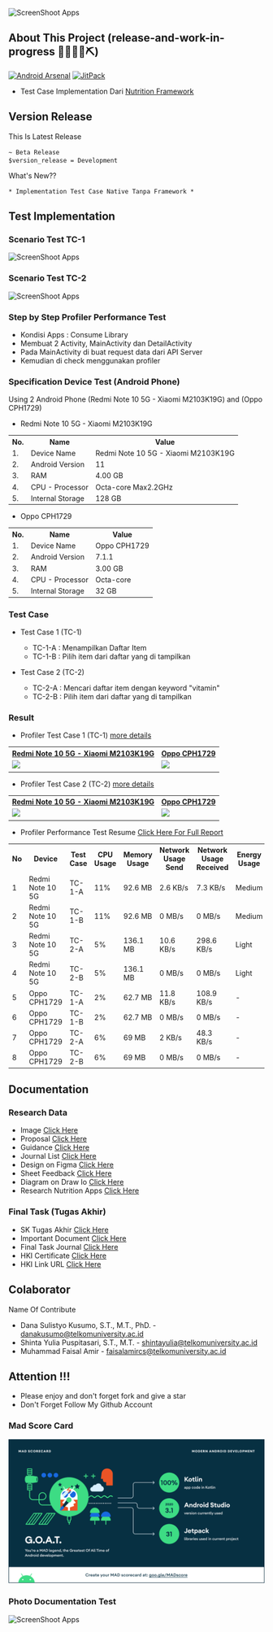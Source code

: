 ![ScreenShoot Apps](https://raw.githubusercontent.com/amirisback/nutrition-framework/master/docs/image/banner.png?raw=true)

## About This Project (release-and-work-in-progress 👷🔧️👷‍♀️⛏)
[![Android Arsenal](https://img.shields.io/badge/Android%20Arsenal-nutrition--framework-brightgreen.svg?style=flat-square)](https://android-arsenal.com/details/1/8370)
[![JitPack](https://jitpack.io/v/amirisback/nutrition-framework.svg?style=flat-square)](https://jitpack.io/#amirisback/nutrition-framework)
- Test Case Implementation Dari [Nutrition Framework](https://github.com/amirisback/nutrition-framework)

## Version Release
This Is Latest Release

    ~ Beta Release
    $version_release = Development

What's New??

    * Implementation Test Case Native Tanpa Framework *

## Test Implementation

### Scenario Test TC-1
![ScreenShoot Apps](https://raw.githubusercontent.com/amirisback/nutrition-framework/master/docs/scenario-test/scenario-test-1.png?raw=true)

### Scenario Test TC-2
![ScreenShoot Apps](https://raw.githubusercontent.com/amirisback/nutrition-framework/master/docs/scenario-test/scenario-test-2.png?raw=true)

### Step by Step Profiler Performance Test
- Kondisi Apps : Consume Library
- Membuat 2 Activity, MainActivity dan DetailActivity
- Pada MainActivity di buat request data dari API Server
- Kemudian di check menggunakan profiler

### Specification Device Test (Android Phone)
Using 2 Android Phone (Redmi Note 10 5G - Xiaomi M2103K19G) and (Oppo CPH1729)

- Redmi Note 10 5G - Xiaomi M2103K19G
<table>
    <tr>
        <th>No.</th>
        <th>Name</th>
        <th>Value</th>
    </tr>
    <tr>
        <td>1.</td>
        <td>Device Name</td>
        <td>Redmi Note 10 5G - Xiaomi M2103K19G</td>
    </tr>
    <tr>
        <td>2.</td>
        <td>Android Version</td>
        <td>11</td>
    </tr>
    <tr>
        <td>3.</td>
        <td>RAM</td>
        <td>4.00 GB</td>
    </tr>
    <tr>
        <td>4.</td>
        <td>CPU - Processor</td>
        <td>Octa-core Max2.2GHz</td>
    </tr>
    <tr>
        <td>5.</td>
        <td>Internal Storage</td>
        <td>128 GB</td>
    </tr>
</table>

- Oppo CPH1729

<table>
    <tr>
        <th>No.</th>
        <th>Name</th>
        <th>Value</th>
    </tr>
    <tr>
        <td>1.</td>
        <td>Device Name</td>
        <td>Oppo CPH1729</td>
    </tr>
    <tr>
        <td>2.</td>
        <td>Android Version</td>
        <td>7.1.1</td>
    </tr>
    <tr>
        <td>3.</td>
        <td>RAM</td>
        <td>3.00 GB</td>
    </tr>
    <tr>
        <td>4.</td>
        <td>CPU - Processor</td>
        <td>Octa-core</td>
    </tr>
    <tr>
        <td>5.</td>
        <td>Internal Storage</td>
        <td>32 GB</td>
    </tr>
</table>

### Test Case

- Test Case 1 (TC-1)
    - TC-1-A : Menampilkan Daftar Item
    - TC-1-B : Pilih item dari daftar yang di tampilkan

- Test Case 2 (TC-2)
    - TC-2-A : Mencari daftar item dengan keyword "vitamin"
    - TC-2-B : Pilih item dari daftar yang di tampilkan

### Result

- Profiler Test Case 1 (TC-1) [more details](https://github.com/amirisback/nf-testcase-app-no-framework/tree/master/docs/image/result-profiler-test-case-1)

<table>
    <tr>
        <th><a href="https://github.com/amirisback/nf-testcase-app-no-framework/tree/master/docs/image/result-profiler-test-case-1/redmi-note-10-5G">Redmi Note 10 5G - Xiaomi M2103K19G</a></th>
        <th><a href="https://github.com/amirisback/nf-testcase-app-no-framework/tree/master/docs/image/result-profiler-test-case-1/oppo-CPH1729">Oppo CPH1729</a></th>
    </tr>
    <tr>
        <td><img src="https://raw.githubusercontent.com/amirisback/nf-testcase-app-no-framework/master/docs/image/result-profiler-test-case-1/redmi-note-10-5G/test-case-1-all-general.png"></td>
        <td><img src="https://raw.githubusercontent.com/amirisback/nf-testcase-app-no-framework/master/docs/image/result-profiler-test-case-1/oppo-CPH1729/test-case-1-all-general.png"></td>
    </tr>
</table>

- Profiler Test Case 2 (TC-2) [more details](https://github.com/amirisback/nf-testcase-app-no-framework/tree/master/docs/image/result-profiler-test-case-2)

<table>
    <tr>
        <th><a href="https://github.com/amirisback/nf-testcase-app-no-framework/tree/master/docs/image/result-profiler-test-case-2/redmi-note-10-5G">Redmi Note 10 5G - Xiaomi M2103K19G</a></th>
        <th><a href="https://github.com/amirisback/nf-testcase-app-no-framework/tree/master/docs/image/result-profiler-test-case-2/oppo-CPH1729">Oppo CPH1729</a></th>
    </tr>
    <tr>
        <td><img src="https://raw.githubusercontent.com/amirisback/nf-testcase-app-no-framework/master/docs/image/result-profiler-test-case-2/redmi-note-10-5G/test-case-2-all-general.png"></td>
        <td><img src="https://raw.githubusercontent.com/amirisback/nf-testcase-app-no-framework/master/docs/image/result-profiler-test-case-2/oppo-CPH1729/test-case-2-all-general.png"></td>
    </tr>
</table>

- Profiler Performance Test Resume [Click Here For Full Report](https://github.com/amirisback/nutrition-framework/blob/master/docs/scenario-test/report-profiler-test.xlsx?raw=true)
<table>
	<tr>
        <th>No</th>
        <th>Device</th>
        <th>Test Case</th>
        <th>CPU Usage</th>
        <th>Memory Usage</th>
        <th>Network Usage Send</th>
        <th>Network Usage Received</th>
        <th>Energy Usage</th>
        <th>Execution Time</th>
    </tr>
    <tr>
        <td>1</td> <!-- No -->
        <td>Redmi Note 10 5G</td> <!-- Device -->
        <td>TC-1-A</td> <!-- Test Case -->
        <td>11%</td> <!-- CPU Usage -->
        <td>92.6 MB</td> <!-- Memory Usage -->
        <td>2.6 KB/s</td> <!-- Network Usage Send -->
        <td>7.3 KB/s</td> <!-- Network Usage Received -->
        <td>Medium</td> <!-- Energy Usage -->
        <td>3.2 second</td> <!-- Execution Time -->
    </tr>
    <tr>
        <td>2</td> <!-- No -->
        <td>Redmi Note 10 5G</td> <!-- Device -->
        <td>TC-1-B</td> <!-- Test Case -->
        <td>11%</td> <!-- CPU Usage -->
        <td>92.6 MB</td> <!-- Memory Usage -->
        <td>0 MB/s</td> <!-- Network Usage Send -->
        <td>0 MB/s</td> <!-- Network Usage Received -->
        <td>Medium</td> <!-- Energy Usage -->
        <td>0.64 second</td> <!-- Execution Time -->
    </tr>
    <tr>
        <td>3</td> <!-- No -->
        <td>Redmi Note 10 5G</td> <!-- Device -->
        <td>TC-2-A</td> <!-- Test Case -->
        <td>5%</td> <!-- CPU Usage -->
        <td>136.1 MB</td> <!-- Memory Usage -->
        <td>10.6 KB/s</td> <!-- Network Usage Send -->
        <td>298.6 KB/s</td> <!-- Network Usage Received -->
        <td>Light</td> <!-- Energy Usage -->
        <td>4.5 second</td> <!-- Execution Time -->
    </tr>
    <tr>
        <td>4</td> <!-- No -->
        <td>Redmi Note 10 5G</td> <!-- Device -->
        <td>TC-2-B</td> <!-- Test Case -->
        <td>5%</td> <!-- CPU Usage -->
        <td>136.1 MB</td> <!-- Memory Usage -->
        <td>0 MB/s</td> <!-- Network Usage Send -->
        <td>0 MB/s</td> <!-- Network Usage Received -->
        <td>Light</td> <!-- Energy Usage -->
        <td>0.9 second</td> <!-- Execution Time -->
    </tr>
    <tr>
        <td>5</td> <!-- No -->
        <td>Oppo CPH1729</td> <!-- Device -->
        <td>TC-1-A</td> <!-- Test Case -->
        <td>2%</td> <!-- CPU Usage -->
        <td>62.7 MB</td> <!-- Memory Usage -->
        <td>11.8 KB/s</td> <!-- Network Usage Send -->
        <td>108.9 KB/s</td> <!-- Network Usage Received -->
        <td>-</td> <!-- Energy Usage -->
        <td>2 second</td> <!-- Execution Time -->
    </tr>
    <tr>
        <td>6</td> <!-- No -->
        <td>Oppo CPH1729</td> <!-- Device -->
        <td>TC-1-B</td> <!-- Test Case -->
        <td>2%</td> <!-- CPU Usage -->
        <td>62.7 MB</td> <!-- Memory Usage -->
        <td>0 MB/s</td> <!-- Network Usage Send -->
        <td>0 MB/s</td> <!-- Network Usage Received -->
        <td>-</td> <!-- Energy Usage -->
        <td>0.4 second</td> <!-- Execution Time -->
    </tr>
    <tr>
        <td>7</td> <!-- No -->
        <td>Oppo CPH1729</td> <!-- Device -->
        <td>TC-2-A</td> <!-- Test Case -->
        <td>6%</td> <!-- CPU Usage -->
        <td>69 MB</td> <!-- Memory Usage -->
        <td>2 KB/s</td> <!-- Network Usage Send -->
        <td>48.3 KB/s</td> <!-- Network Usage Received -->
        <td>-</td> <!-- Energy Usage -->
        <td>5 second</td> <!-- Execution Time -->
    </tr>
    <tr>
        <td>8</td> <!-- No -->
        <td>Oppo CPH1729</td> <!-- Device -->
        <td>TC-2-B</td> <!-- Test Case -->
        <td>6%</td> <!-- CPU Usage -->
        <td>69 MB</td> <!-- Memory Usage -->
        <td>0 MB/s</td> <!-- Network Usage Send -->
        <td>0 MB/s</td> <!-- Network Usage Received -->
        <td>-</td> <!-- Energy Usage -->
        <td>1 second</td> <!-- Execution Time -->
    </tr>
</table>

## Documentation
### Research Data
- Image [Click Here](https://github.com/amirisback/nutrition-framework/tree/master/docs/image)
- Proposal [Click Here](https://github.com/amirisback/nutrition-framework/tree/master/docs/proposal)
- Guidance [Click Here](https://github.com/amirisback/nutrition-framework/tree/master/docs/bimbingan)
- Journal List [Click Here](https://github.com/amirisback/nutrition-framework/tree/master/docs/journal)
- Design on Figma [Click Here](https://www.figma.com/file/Ons8XY0YvxecwC71Aa92Qj/TA?node-id=0%3A1)
- Sheet Feedback [Click Here](https://docs.google.com/spreadsheets/d/1P8U2lu8odQJwLPD3QiSJGJXAgocdc_H5j7PdT23lPZc/edit#gid=0)
- Diagram on Draw Io [Click Here](https://drive.google.com/file/d/1OCsoqVV3UYnLxpUK9jYm2yNjcFj9sUPP/view?usp=sharing)
- Research Nutrition Apps [Click Here](https://docs.google.com/spreadsheets/d/1t0aWoMrBEVfeZTIV438V8P0YMeGUK2VV_HHC7qnZUtU/edit?usp=sharing)

### Final Task (Tugas Akhir)
- SK Tugas Akhir [Click Here](https://github.com/amirisback/nutrition-framework/tree/master/docs/dokumen-penting)
- Important Document [Click Here](https://github.com/amirisback/nutrition-framework/tree/master/docs/pengganti-sidang)
- Final Task Journal [Click Here](https://github.com/amirisback/nutrition-framework/raw/master/docs/pengganti-sidang/Muhammad%20Faisal%20Amir_1301198497_TUGAS_AKHIR.docx)
- HKI Certificate [Click Here](https://github.com/amirisback/nutrition-framework/blob/master/docs/pengganti-sidang/hki-license/HCAP1512210222_ki_file_cert.pdf)
- HKI Link URL [Click Here](https://pdki-indonesia.dgip.go.id/detail/EC00202180905?type=copyright&keyword=generator+aplikasi+micronutrient)

## Colaborator
Name Of Contribute
- Dana Sulistyo Kusumo, S.T., M.T., PhD. - danakusumo@telkomuniversity.ac.id
- Shinta Yulia Puspitasari, S.T., M.T. - shintayulia@telkomuniversity.ac.id
- Muhammad Faisal Amir - faisalamircs@telkomuniversity.ac.id

## Attention !!!
- Please enjoy and don't forget fork and give a star
- Don't Forget Follow My Github Account

### Mad Score Card
![ScreenShoot Apps](docs/image/mad_score.png?raw=true)

### Photo Documentation Test
![ScreenShoot Apps](https://raw.githubusercontent.com/amirisback/nutrition-framework/master/docs/scenario-test/doing-testing.jpeg?raw=true)